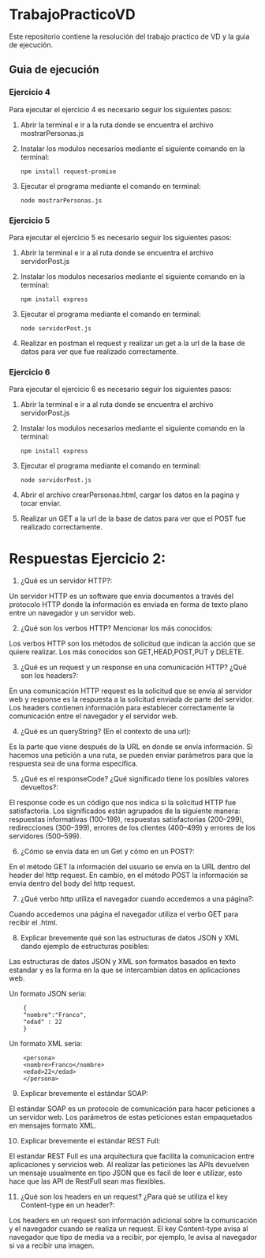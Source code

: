# TrabajoPracticoVD
Este repositorio contiene la resolución del trabajo practico de VD y la guia de ejecución.

## Guia de ejecución

### Ejercicio 4 

Para ejecutar el ejercicio 4 es necesario seguir los siguientes pasos:

1. Abrir la terminal e ir a la ruta donde se encuentra el archivo mostrarPersonas.js
2. Instalar los modulos necesarios mediante el siguiente comando en la terminal:
        
       npm install request-promise
3. Ejecutar el programa mediante el comando en terminal:

       node mostrarPersonas.js

### Ejercicio 5

Para ejecutar el ejercicio 5 es necesario seguir los siguientes pasos:

1. Abrir la terminal e ir a al ruta donde se encuentra el archivo servidorPost.js
2. Instalar los modulos necesarios mediante el siguiente comando en la terminal:

       npm install express
3. Ejecutar el programa mediante el comando en terminal:
       
       node servidorPost.js
4. Realizar en postman el request y realizar un get a la url de la base de datos para ver que fue realizado correctamente.

### Ejercicio 6
 
Para ejecutar el ejercicio 6 es necesario seguir los siguientes pasos:

1. Abrir la terminal e ir a al ruta donde se encuentra el archivo servidorPost.js
2. Instalar los modulos necesarios mediante el siguiente comando en la terminal:

       npm install express
3. Ejecutar el programa mediante el comando en terminal:
       
       node servidorPost.js
4. Abrir el archivo crearPersonas.html, cargar los datos en la pagina y tocar enviar.
5. Realizar un GET a la url de la base de datos para ver que el POST fue realizado correctamente.


# Respuestas Ejercicio 2:


1.	¿Qué es un servidor HTTP?:


Un servidor HTTP es un software que envía documentos a través del protocolo HTTP donde la información es enviada en forma de texto plano entre un navegador y un servidor web.


2.	¿Qué son los verbos HTTP? Mencionar los más conocidos:


Los verbos HTTP son los métodos de solicitud que indican la acción que se quiere realizar. Los más conocidos son GET,HEAD,POST,PUT y DELETE.


3.	¿Qué es un request y un response en una comunicación HTTP? ¿Qué son los headers?: 


En una comunicación HTTP request es la solicitud que se envía al servidor web y response es la respuesta a la solicitud enviada de parte del servidor. Los headers contienen información para establecer correctamente la comunicación entre el navegador y el servidor web.


4.	¿Qué es un queryString? (En el contexto de una url):


Es la parte que viene después de la URL en donde se envía información. Si hacemos una petición a una ruta, se pueden enviar parámetros para que la respuesta sea de una forma especifica.


5.	¿Qué es el responseCode? ¿Qué significado tiene los posibles valores devueltos?:


El response code es un código que nos indica si la solicitud HTTP fue satisfactoria. Los significados están agrupados de la siguiente manera: respuestas informativas (100–199), respuestas satisfactorias (200–299), redirecciones (300–399), errores de los clientes (400–499) y errores de los servidores (500–599).


6.	¿Cómo se envía data en un Get y cómo en un POST?:


En el método GET la información del usuario se envía en la URL dentro del header del http request. En cambio, en el método POST la información se envia dentro del body del http request. 


7.	¿Qué verbo http utiliza el navegador cuando accedemos a una página?:


Cuando accedemos una página el navegador utiliza el verbo GET para recibir el .html. 


8.	Explicar brevemente qué son las estructuras de datos JSON y XML dando ejemplo de estructuras posibles:


Las estructuras de datos JSON y XML son formatos basados en texto estandar y es la forma en la que se intercambian datos en aplicaciones web. 

Un formato JSON seria:
        
        {
        "nombre":"Franco",
        "edad" : 22
        }


Un formato XML seria:

        <persona>
        <nombre>Franco</nombre>
        <edad>22</edad>
        </persona>


9.	Explicar brevemente el estándar SOAP:


El estándar SOAP es un protocolo de comunicación para hacer peticiones a un servidor web. Los parámetros de estas peticiones estan empaquetados en mensajes formato XML.


10.	Explicar brevemente el estándar REST Full:


El estandar REST Full es una arquitectura que facilita la comunicacion entre aplicaciones y servicios web. Al realizar las peticiones las APIs devuelven un mensaje usualmente en tipo JSON que es facil de leer e utilizar, esto hace que las API de RestFull sean mas flexibles. 


11.	¿Qué son los headers en un request? ¿Para qué se utiliza el key Content-type en un header?:


Los headers en un request son información adicional sobre la comunicación y el navegador cuando se realiza un request. El key Content-type avisa al navegador que tipo de media va a recibir, por ejemplo, le avisa al navegador si va a recibir una imagen. 
